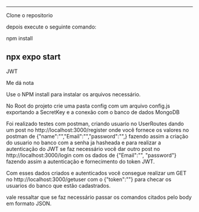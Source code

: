 -----------------------------------------------------------------------------
Clone o repositorio

depois execute o seguinte comando:

npm install

npx expo start
-----------------------------------------------------------------------------
JWT

Me dá nota

Use o NPM install para instalar os arquivos necessário.

No Root do projeto crie uma pasta config com um arquivo config.js exportando a SecretKey e a conexão com o banco de dados MongoDB

Foi realizado testes com postman, criando usuario no UserRoutes dando um post no http://localhost:3000/register onde você fornece os valores no postman de {"name":"","Email":"","password":"",} fazendo assim a criação do usuario no banco com a senha ja hasheada e para realizar a autenticação do JWT se faz necessário você dar outro post no http://localhost:3000/login com os dados de {"Email":"", "password"} fazendo assim a autenticação e fornecimento do token JWT.

Com esses dados criados e autenticados você consegue realizar um GET no http://localhost:3000/getuser com o {"token":""} para checar os usuarios do banco que estão cadastrados.

vale ressaltar que se faz necessário passar os comandos citados pelo body em formato JSON.